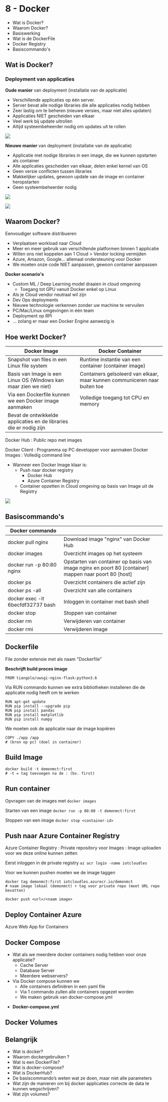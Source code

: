# 8 - Docker
- Wat is Docker?
- Waarom Docker?
- Basiswerking
- Wat is de DockerFile
- Docker Registry
- Basiscommando's
## Wat is Docker?
### Deployment van applicaties
**Oude manier** van deployment (installatie van de applicatie)
- Verschillende applicaties op één server.
- Server bevat alle nodige libraries die alle applicaties nodig hebben
- Zeer lastig om te beheren (nieuwe versies, maar niet alles updaten)
- Applicaties NIET gescheiden van elkaar
- Veel werk bij update uitrollen
- Altijd systeembeheerder nodig om updates uit te rollen

![](https://i.imgur.com/a8A94Ez.png)

**Nieuwe manier** van deployment (installatie van de applicatie)
- Applicatie met nodige libraries in een image, die we kunnen opstarten als container
- Alle applicaties gescheiden van elkaar, delen enkel kernel van OS
- Geen versie conflicten tussen libraries
- Makkelijker updates, gewoon update van de image en container heropstarten
- Geen systeembeheerder nodig

![](https://i.imgur.com/4tGUd33.png)

![](https://i.imgur.com/cfKFyZ9.png)

## Waarom Docker?
Eenvoudiger software distribueren
- Verplaatsen workload naar Cloud
- Meer en meer gebruik van verschillende platformen binnen 1 applicatie
- Willen ons niet koppelen aan 1 Cloud > Vendor locking vermijden
- Azure, Amazon, Google... allemaal ondersteuning voor Docker
- We moeten onze code NIET aanpassen, gewoon container aanpassen

**Docker scenario's**
- Custom ML / Deep Learning model draaien in cloud omgeving
  - Toegang tot GPU vanuit Docker enkel op Linux
- Als je Cloud vendor neutraal wil zijn
- Dev Ops deployments
- Nieuwe technologie verkennen zonder uw machine te vervuilen
- PC/Mac/Linux omgevingen in één team
- Deployment op RPi
- ... zolang er maar een Docker Engine aanwezig is

## Hoe werkt Docker?
| Docker Image | Docker Container |
|--|--|
| Snapshot van files in een Linux file system | Runtime instantie van een container (container image) |
| Basis van Image is een Linux OS (Windows kan maar zien we niet) | Containers geïsoleerd van elkaar, maar kunnen communiceren naar buiten toe |
| Via een Dockerfile kunnen we een Docker image aanmaken | Volledige toegang tot CPU en memory |
| Bevat de ontwikkelde applicaties en de libraries die er nodig zijn | |

Docker Hub
: Public repo met images

Docker Client
: Programma op PC developper voor aanmaken Docker Images
: Volledig command line

- Wanneer een Docker Image klaar is:
  - Push naar docker registry
    - Docker Hub
    - Azure Container Registry
  - Container opzetten in Cloud omgeving op basis van Image uit de Registry

![](https://i.imgur.com/HE9awAO.png)

## Basiscommando's
| Docker commando | |
|--|--|
| docker pull nginx | Download image "nginx" van Docker Hub |
| docker images | Overzicht images op het systeem |
| docker run -p 80:80 nginx | Opstarten van container op basis van image nginx en poort 80 [container] mappen naar poort 80 [host] |
| docker ps | Overzicht containers die actief zijn |
| docker ps -all | Overzicht van alle containers |
| docker exec -it 6becfdf32737 bash | Inloggen in container met bash shell |
| docker stop | Stoppen van container |
| docker rm | Verwijderen van container |
| docker rmi | Verwijderen image |

## Dockerfile
File zonder extensie met als naam "Dockerfile"

**Beschrijft build proces image**
```docker
FROM tiangolo/uwsgi-nginx-flask:python3.6
```

Via RUN commando kunnen we extra bibliotheken installeren die de applicatie nodig heeft om te werken
```docker
RUN apt-get update
RUN pip install --upgrade pip
RUN pip install pandas
RUN pip install matplotlib
RUN pip install numpy
```

We moeten ook de applicatie naar de image kopiëren
```docker
COPY ./app /app
# (bron op pc) (doel in container)
```

## Build Image
```
docker build -t demonmct:first
# -t = tag toevoegen na de : (bv. first)
```

## Run container
Opvragen van de images met ```docker images```

Starten van een image ```docker run -p 80:80 -t demonmct:first```

Stoppen van een image ```docker stop <container-id>```

## Push naar Azure Container Registry
Azure Container Registry
: Private repository voor Images
: Image uploaden voor we deze online kunnen zetten

Eerst inloggen in de private registry
```az acr login -name iotcloudles```

Voor we kunnen pushen moeten we de image taggen
```
docker tag demonmct:first iotcloudles.azurecr.io/demonmct
# naam image lokaal (demonmct) + tag voor private repo (moet URL repo bevatten)
```

```
docker push <url>/<naam image>
```

## Deploy Container Azure
Azure Web App for Containers

## Docker Compose
- Wat als we meerdere docker containers nodig hebben voor onze applicatie?
  - Cache Server
  - Database Server
  - Meerdere webservers?
- Via Docker compose kunnen we
  - Alle containers definiëren in een yaml file
  - Via 1 commando zullen alle containers opgezet worden
  - We maken gebruik van docker-compose.yml

+ **Docker-compose.yml**

## Docker Volumes

## Belangrijk
- Wat is docker?
- Waarom dockergebruiken ?
- Wat is een DockerFile?
- Wat is docker-compose?
- Wat is DockerHub?
- De basiscommando’s weten wat ze doen, maar niet alle parameters
- Wat zijn de manieren om bij docker applicaties correcte de data te kunnen wegschrijven?
-   Wat zijn volumes?
<!--stackedit_data:
eyJoaXN0b3J5IjpbLTExODg0MDkyNTUsLTExMzM4MjA3NDgsMT
M3MjAzMzE3OCwtMTAzMTQ3MjY5NiwxNzM4ODA3MDY5LDgyNTMy
Mjg2OCwxNzE5MzA3NzEwLDY2MjUwNzY2LC0xNTYxNDYzNTYxLD
g0MzUyMTE5LDE0MzI2MzQ2MTJdfQ==
-->